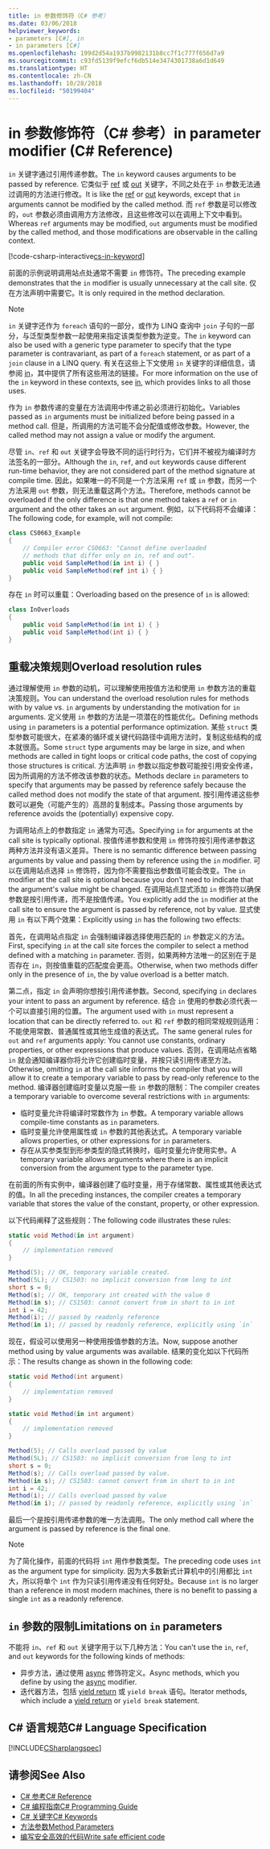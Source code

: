 ```yaml
---
title: in 参数修饰符（C# 参考）
ms.date: 03/06/2018
helpviewer_keywords:
- parameters [C#], in
- in parameters [C#]
ms.openlocfilehash: 199d2d54a1937b9982131b8cc7f1c777f656d7a9
ms.sourcegitcommit: c93fd5139f9efcf6db514e3474301738a6d1d649
ms.translationtype: HT
ms.contentlocale: zh-CN
ms.lasthandoff: 10/28/2018
ms.locfileid: "50199404"
---
```

# <a name="in-parameter-modifier-c-reference"></a><span data-ttu-id="2bb7d-102">in 参数修饰符（C# 参考）</span><span class="sxs-lookup"><span data-stu-id="2bb7d-102">in parameter modifier (C# Reference)</span></span>

<span data-ttu-id="2bb7d-103">`in` 关键字通过引用传递参数。</span><span class="sxs-lookup"><span data-stu-id="2bb7d-103">The `in` keyword causes arguments to be passed by reference.</span></span> <span data-ttu-id="2bb7d-104">它类似于 [ref](ref.md) 或 [out](out-parameter-modifier.md) 关键字，不同之处在于 `in` 参数无法通过调用的方法进行修改。</span><span class="sxs-lookup"><span data-stu-id="2bb7d-104">It is like the [ref](ref.md) or [out](out-parameter-modifier.md) keywords, except that `in` arguments cannot be modified by the called method.</span></span> <span data-ttu-id="2bb7d-105">而 `ref` 参数是可以修改的，`out` 参数必须由调用方方法修改，且这些修改可以在调用上下文中看到。</span><span class="sxs-lookup"><span data-stu-id="2bb7d-105">Whereas `ref` arguments may be modified,  `out` arguments must be modified by the called method, and those modifications are observable in the calling context.</span></span>

[!code-csharp-interactive[cs-in-keyword](../../../../samples/snippets/csharp/language-reference/keywords/in-ref-out-modifier/InParameterModifier.cs#1)]  

<span data-ttu-id="2bb7d-106">前面的示例说明调用站点处通常不需要 `in` 修饰符。</span><span class="sxs-lookup"><span data-stu-id="2bb7d-106">The preceding example demonstrates that the `in` modifier is usually unnecessary at the call site.</span></span> <span data-ttu-id="2bb7d-107">仅在方法声明中需要它。</span><span class="sxs-lookup"><span data-stu-id="2bb7d-107">It is only required in the method declaration.</span></span>

> [!NOTE] 
> <span data-ttu-id="2bb7d-108">`in` 关键字还作为 `foreach` 语句的一部分，或作为 LINQ 查询中 `join` 子句的一部分，与泛型类型参数一起使用来指定该类型参数为逆变。</span><span class="sxs-lookup"><span data-stu-id="2bb7d-108">The `in` keyword can also be used with a generic type parameter to specify that the type parameter is contravariant, as part of a `foreach` statement, or as part of a `join` clause in a LINQ query.</span></span> <span data-ttu-id="2bb7d-109">有关在这些上下文使用 `in` 关键字的详细信息，请参阅 [in](in.md)，其中提供了所有这些用法的链接。</span><span class="sxs-lookup"><span data-stu-id="2bb7d-109">For more information on the use of the `in` keyword in these contexts, see [in](in.md), which provides links to all those uses.</span></span>
  
 <span data-ttu-id="2bb7d-110">作为 `in` 参数传递的变量在方法调用中传递之前必须进行初始化。</span><span class="sxs-lookup"><span data-stu-id="2bb7d-110">Variables passed as `in` arguments must be initialized before being passed in a method call.</span></span> <span data-ttu-id="2bb7d-111">但是，所调用的方法可能不会分配值或修改参数。</span><span class="sxs-lookup"><span data-stu-id="2bb7d-111">However, the called method may not assign a value or modify the argument.</span></span>  
  
 <span data-ttu-id="2bb7d-112">尽管 `in`、`ref` 和 `out` 关键字会导致不同的运行时行为，它们并不被视为编译时方法签名的一部分。</span><span class="sxs-lookup"><span data-stu-id="2bb7d-112">Although the `in`, `ref`, and `out` keywords cause different run-time behavior, they are not considered part of the method signature at compile time.</span></span> <span data-ttu-id="2bb7d-113">因此，如果唯一的不同是一个方法采用 `ref` 或 `in` 参数，而另一个方法采用 `out` 参数，则无法重载这两个方法。</span><span class="sxs-lookup"><span data-stu-id="2bb7d-113">Therefore, methods cannot be overloaded if the only difference is that one method takes a `ref` or `in` argument and the other takes an `out` argument.</span></span> <span data-ttu-id="2bb7d-114">例如，以下代码将不会编译：</span><span class="sxs-lookup"><span data-stu-id="2bb7d-114">The following code, for example, will not compile:</span></span>  
  
```csharp
class CS0663_Example
{
    // Compiler error CS0663: "Cannot define overloaded 
    // methods that differ only on in, ref and out".
    public void SampleMethod(in int i) { }
    public void SampleMethod(ref int i) { }
}
```
  
<span data-ttu-id="2bb7d-115">存在 `in` 时可以重载：</span><span class="sxs-lookup"><span data-stu-id="2bb7d-115">Overloading based on the presence of `in` is allowed:</span></span>  
  
```csharp
class InOverloads
{
    public void SampleMethod(in int i) { }
    public void SampleMethod(int i) { }
}
```

## <a name="overload-resolution-rules"></a><span data-ttu-id="2bb7d-116">重载决策规则</span><span class="sxs-lookup"><span data-stu-id="2bb7d-116">Overload resolution rules</span></span>

<span data-ttu-id="2bb7d-117">通过理解使用 `in` 参数的动机，可以理解使用按值方法和使用 `in` 参数方法的重载决策规则。</span><span class="sxs-lookup"><span data-stu-id="2bb7d-117">You can understand the overload resolution rules for methods with by value vs. `in` arguments by understanding the motivation for `in` arguments.</span></span> <span data-ttu-id="2bb7d-118">定义使用 `in` 参数的方法是一项潜在的性能优化。</span><span class="sxs-lookup"><span data-stu-id="2bb7d-118">Defining methods using `in` parameters is a potential performance optimization.</span></span> <span data-ttu-id="2bb7d-119">某些 `struct` 类型参数可能很大，在紧凑的循环或关键代码路径中调用方法时，复制这些结构的成本就很高。</span><span class="sxs-lookup"><span data-stu-id="2bb7d-119">Some `struct` type arguments may be large in size, and when methods are called in tight loops or critical code paths, the cost of copying those structures is critical.</span></span> <span data-ttu-id="2bb7d-120">方法声明 `in` 参数以指定参数可能按引用安全传递，因为所调用的方法不修改该参数的状态。</span><span class="sxs-lookup"><span data-stu-id="2bb7d-120">Methods declare `in` parameters to specify that arguments may be passed by reference safely because the called method does not modify the state of that argument.</span></span> <span data-ttu-id="2bb7d-121">按引用传递这些参数可以避免（可能产生的）高昂的复制成本。</span><span class="sxs-lookup"><span data-stu-id="2bb7d-121">Passing those arguments by reference avoids the (potentially) expensive copy.</span></span> 

<span data-ttu-id="2bb7d-122">为调用站点上的参数指定 `in` 通常为可选。</span><span class="sxs-lookup"><span data-stu-id="2bb7d-122">Specifying `in` for arguments at the call site is typically optional.</span></span> <span data-ttu-id="2bb7d-123">按值传递参数和使用 `in` 修饰符按引用传递参数这两种方法并没有语义差异。</span><span class="sxs-lookup"><span data-stu-id="2bb7d-123">There is no semantic difference between passing arguments by value and passing them by reference using the `in` modifier.</span></span> <span data-ttu-id="2bb7d-124">可以在调用站点选择 `in` 修饰符，因为你不需要指出参数值可能会改变。</span><span class="sxs-lookup"><span data-stu-id="2bb7d-124">The `in` modifier at the call site is optional because you don't need to indicate that the argument's value might be changed.</span></span> <span data-ttu-id="2bb7d-125">在调用站点显式添加 `in` 修饰符以确保参数是按引用传递，而不是按值传递。</span><span class="sxs-lookup"><span data-stu-id="2bb7d-125">You explicitly add the `in` modifier at the call site to ensure the argument is passed by reference, not by value.</span></span> <span data-ttu-id="2bb7d-126">显式使用 `in` 有以下两个效果：</span><span class="sxs-lookup"><span data-stu-id="2bb7d-126">Explicitly using `in` has the following two effects:</span></span>

<span data-ttu-id="2bb7d-127">首先，在调用站点指定 `in` 会强制编译器选择使用匹配的 `in` 参数定义的方法。</span><span class="sxs-lookup"><span data-stu-id="2bb7d-127">First, specifying `in` at the call site forces the compiler to select a method defined with a matching `in` parameter.</span></span> <span data-ttu-id="2bb7d-128">否则，如果两种方法唯一的区别在于是否存在 `in`，则按值重载的匹配度会更高。</span><span class="sxs-lookup"><span data-stu-id="2bb7d-128">Otherwise, when two methods differ only in the presence of `in`, the by value overload is a better match.</span></span>

<span data-ttu-id="2bb7d-129">第二点，指定 `in` 会声明你想按引用传递参数。</span><span class="sxs-lookup"><span data-stu-id="2bb7d-129">Second, specifying `in` declares your intent to pass an argument by reference.</span></span> <span data-ttu-id="2bb7d-130">结合 `in` 使用的参数必须代表一个可以直接引用的位置。</span><span class="sxs-lookup"><span data-stu-id="2bb7d-130">The argument used with `in` must represent a location that can be directly referred to.</span></span> <span data-ttu-id="2bb7d-131">`out` 和 `ref` 参数的相同常规规则适用：不能使用常数、普通属性或其他生成值的表达式。</span><span class="sxs-lookup"><span data-stu-id="2bb7d-131">The same general rules for `out` and `ref` arguments apply: You cannot use constants, ordinary properties, or other expressions that produce values.</span></span> <span data-ttu-id="2bb7d-132">否则，在调用站点省略 `in` 就会通知编译器你将允许它创建临时变量，并按只读引用传递至方法。</span><span class="sxs-lookup"><span data-stu-id="2bb7d-132">Otherwise, omitting `in` at the call site informs the compiler that you will allow it to create a temporary variable to pass by read-only reference to the method.</span></span> <span data-ttu-id="2bb7d-133">编译器创建临时变量以克服一些 `in` 参数的限制：</span><span class="sxs-lookup"><span data-stu-id="2bb7d-133">The compiler creates a temporary variable to overcome several restrictions with `in` arguments:</span></span>

- <span data-ttu-id="2bb7d-134">临时变量允许将编译时常数作为 `in` 参数。</span><span class="sxs-lookup"><span data-stu-id="2bb7d-134">A temporary variable allows compile-time constants as `in` parameters.</span></span>
- <span data-ttu-id="2bb7d-135">临时变量允许使用属性或 `in` 参数的其他表达式。</span><span class="sxs-lookup"><span data-stu-id="2bb7d-135">A temporary variable allows properties, or other expressions for `in` parameters.</span></span>
- <span data-ttu-id="2bb7d-136">存在从实参类型到形参类型的隐式转换时，临时变量允许使用实参。</span><span class="sxs-lookup"><span data-stu-id="2bb7d-136">A temporary variable allows arguments where there is an implicit conversion from the argument type to the parameter type.</span></span>

<span data-ttu-id="2bb7d-137">在前面的所有实例中，编译器创建了临时变量，用于存储常数、属性或其他表达式的值。</span><span class="sxs-lookup"><span data-stu-id="2bb7d-137">In all the preceding instances, the compiler creates a temporary variable that stores the value of the constant, property, or other expression.</span></span>

<span data-ttu-id="2bb7d-138">以下代码阐释了这些规则：</span><span class="sxs-lookup"><span data-stu-id="2bb7d-138">The following code illustrates these rules:</span></span>

```csharp
static void Method(in int argument)
{
    // implementation removed
}

Method(5); // OK, temporary variable created.
Method(5L); // CS1503: no implicit conversion from long to int
short s = 0;
Method(s); // OK, temporary int created with the value 0
Method(in s); // CS1503: cannot convert from in short to in int
int i = 42;
Method(i); // passed by readonly reference
Method(in i); // passed by readonly reference, explicitly using `in`
```

<span data-ttu-id="2bb7d-139">现在，假设可以使用另一种使用按值参数的方法。</span><span class="sxs-lookup"><span data-stu-id="2bb7d-139">Now, suppose another method using by value arguments was available.</span></span> <span data-ttu-id="2bb7d-140">结果的变化如以下代码所示：</span><span class="sxs-lookup"><span data-stu-id="2bb7d-140">The results change as shown in the following code:</span></span>

```csharp
static void Method(int argument)
{
    // implementation removed
}

static void Method(in int argument)
{
    // implementation removed
}

Method(5); // Calls overload passed by value
Method(5L); // CS1503: no implicit conversion from long to int
short s = 0;
Method(s); // Calls overload passed by value.
Method(in s); // CS1503: cannot convert from in short to in int
int i = 42;
Method(i); // Calls overload passed by value
Method(in i); // passed by readonly reference, explicitly using `in`
```

<span data-ttu-id="2bb7d-141">最后一个是按引用传递参数的唯一方法调用。</span><span class="sxs-lookup"><span data-stu-id="2bb7d-141">The only method call where the argument is passed by reference is the final one.</span></span>

> [!NOTE]
> <span data-ttu-id="2bb7d-142">为了简化操作，前面的代码将 `int` 用作参数类型。</span><span class="sxs-lookup"><span data-stu-id="2bb7d-142">The preceding code uses `int` as the argument type for simplicity.</span></span> <span data-ttu-id="2bb7d-143">因为大多数新式计算机中的引用都比 `int` 大，所以将单个 `int` 作为只读引用传递没有任何好处。</span><span class="sxs-lookup"><span data-stu-id="2bb7d-143">Because `int` is no larger than a reference in most modern machines, there is no benefit to passing a single `int` as a readonly reference.</span></span> 

## <a name="limitations-on-in-parameters"></a><span data-ttu-id="2bb7d-144">`in` 参数的限制</span><span class="sxs-lookup"><span data-stu-id="2bb7d-144">Limitations on `in` parameters</span></span>

<span data-ttu-id="2bb7d-145">不能将 `in`、`ref` 和 `out` 关键字用于以下几种方法：</span><span class="sxs-lookup"><span data-stu-id="2bb7d-145">You can't use the `in`, `ref`, and `out` keywords for the following kinds of methods:</span></span>  
  
- <span data-ttu-id="2bb7d-146">异步方法，通过使用 [async](async.md) 修饰符定义。</span><span class="sxs-lookup"><span data-stu-id="2bb7d-146">Async methods, which you define by using the [async](async.md) modifier.</span></span>  
- <span data-ttu-id="2bb7d-147">迭代器方法，包括 [yield return](yield.md) 或 `yield break` 语句。</span><span class="sxs-lookup"><span data-stu-id="2bb7d-147">Iterator methods, which include a [yield return](yield.md) or `yield break` statement.</span></span>  

## <a name="c-language-specification"></a><span data-ttu-id="2bb7d-148">C# 语言规范</span><span class="sxs-lookup"><span data-stu-id="2bb7d-148">C# Language Specification</span></span>  
 [!INCLUDE[CSharplangspec](~/includes/csharplangspec-md.md)]  
  
## <a name="see-also"></a><span data-ttu-id="2bb7d-149">请参阅</span><span class="sxs-lookup"><span data-stu-id="2bb7d-149">See Also</span></span>

- [<span data-ttu-id="2bb7d-150">C# 参考</span><span class="sxs-lookup"><span data-stu-id="2bb7d-150">C# Reference</span></span>](../index.md)  
- [<span data-ttu-id="2bb7d-151">C# 编程指南</span><span class="sxs-lookup"><span data-stu-id="2bb7d-151">C# Programming Guide</span></span>](../../programming-guide/index.md)  
- [<span data-ttu-id="2bb7d-152">C# 关键字</span><span class="sxs-lookup"><span data-stu-id="2bb7d-152">C# Keywords</span></span>](index.md)  
- [<span data-ttu-id="2bb7d-153">方法参数</span><span class="sxs-lookup"><span data-stu-id="2bb7d-153">Method Parameters</span></span>](method-parameters.md)  
- [<span data-ttu-id="2bb7d-154">编写安全高效的代码</span><span class="sxs-lookup"><span data-stu-id="2bb7d-154">Write safe efficient code</span></span>](../../write-safe-efficient-code.md)  
